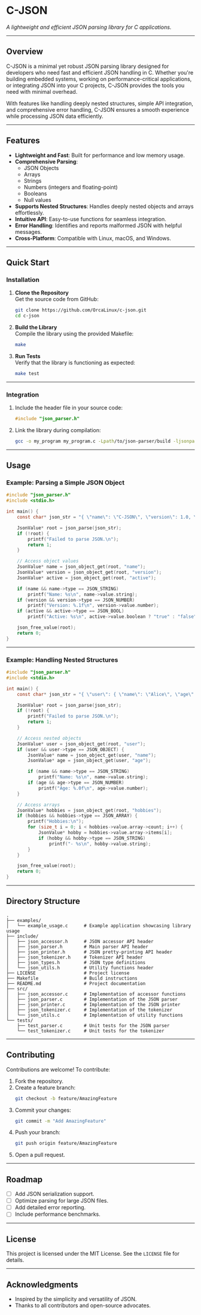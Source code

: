 # **C-JSON**

_A lightweight and efficient JSON parsing library for C applications._

---

## **Overview**

C-JSON is a minimal yet robust JSON parsing library designed for developers who need fast and efficient JSON handling in C. Whether you're building embedded systems, working on performance-critical applications, or integrating JSON into your C projects, C-JSON provides the tools you need with minimal overhead.

With features like handling deeply nested structures, simple API integration, and comprehensive error handling, C-JSON ensures a smooth experience while processing JSON data efficiently.

---

## **Features**

- **Lightweight and Fast**: Built for performance and low memory usage.
- **Comprehensive Parsing**:
  - JSON Objects
  - Arrays
  - Strings
  - Numbers (integers and floating-point)
  - Booleans
  - Null values
- **Supports Nested Structures**: Handles deeply nested objects and arrays effortlessly.
- **Intuitive API**: Easy-to-use functions for seamless integration.
- **Error Handling**: Identifies and reports malformed JSON with helpful messages.
- **Cross-Platform**: Compatible with Linux, macOS, and Windows.

---

## **Quick Start**

### **Installation**

1. **Clone the Repository**  
   Get the source code from GitHub:

   ```bash
   git clone https://github.com/OrcaLinux/c-json.git
   cd c-json
   ```

2. **Build the Library**  
   Compile the library using the provided Makefile:

   ```bash
   make
   ```

3. **Run Tests**  
   Verify that the library is functioning as expected:

   ```bash
   make test
   ```

---

### **Integration**

1. Include the header file in your source code:

   ```c
   #include "json_parser.h"
   ```

2. Link the library during compilation:

   ```bash
   gcc -o my_program my_program.c -Lpath/to/json-parser/build -ljsonparser
   ```

---

## **Usage**

### **Example: Parsing a Simple JSON Object**

```c
#include "json_parser.h"
#include <stdio.h>

int main() {
    const char* json_str = "{ \"name\": \"C-JSON\", \"version\": 1.0, \"active\": true }";

    JsonValue* root = json_parse(json_str);
    if (!root) {
        printf("Failed to parse JSON.\n");
        return 1;
    }

    // Access object values
    JsonValue* name = json_object_get(root, "name");
    JsonValue* version = json_object_get(root, "version");
    JsonValue* active = json_object_get(root, "active");

    if (name && name->type == JSON_STRING)
        printf("Name: %s\n", name->value.string);
    if (version && version->type == JSON_NUMBER)
        printf("Version: %.1f\n", version->value.number);
    if (active && active->type == JSON_BOOL)
        printf("Active: %s\n", active->value.boolean ? "true" : "false");

    json_free_value(root);
    return 0;
}
```

---

### **Example: Handling Nested Structures**

```c
#include "json_parser.h"
#include <stdio.h>

int main() {
    const char* json_str = "{ \"user\": { \"name\": \"Alice\", \"age\": 25 }, \"hobbies\": [\"reading\", \"swimming\"] }";

    JsonValue* root = json_parse(json_str);
    if (!root) {
        printf("Failed to parse JSON.\n");
        return 1;
    }

    // Access nested objects
    JsonValue* user = json_object_get(root, "user");
    if (user && user->type == JSON_OBJECT) {
        JsonValue* name = json_object_get(user, "name");
        JsonValue* age = json_object_get(user, "age");

        if (name && name->type == JSON_STRING)
            printf("Name: %s\n", name->value.string);
        if (age && age->type == JSON_NUMBER)
            printf("Age: %.0f\n", age->value.number);
    }

    // Access arrays
    JsonValue* hobbies = json_object_get(root, "hobbies");
    if (hobbies && hobbies->type == JSON_ARRAY) {
        printf("Hobbies:\n");
        for (size_t i = 0; i < hobbies->value.array->count; i++) {
            JsonValue* hobby = hobbies->value.array->items[i];
            if (hobby && hobby->type == JSON_STRING)
                printf("- %s\n", hobby->value.string);
        }
    }

    json_free_value(root);
    return 0;
}
```

---

## **Directory Structure**

```
.
├── examples/
│   └── example_usage.c      # Example application showcasing library usage
├── include/
│   ├── json_accessor.h      # JSON accessor API header
│   ├── json_parser.h        # Main parser API header
│   ├── json_printer.h       # JSON pretty-printing API header
│   ├── json_tokenizer.h     # Tokenizer API header
│   ├── json_types.h         # JSON type definitions
│   └── json_utils.h         # Utility functions header
├── LICENSE                  # Project license
├── Makefile                 # Build instructions
├── README.md                # Project documentation
├── src/
│   ├── json_accessor.c      # Implementation of accessor functions
│   ├── json_parser.c        # Implementation of the JSON parser
│   ├── json_printer.c       # Implementation of the JSON printer
│   ├── json_tokenizer.c     # Implementation of the tokenizer
│   └── json_utils.c         # Implementation of utility functions
└── tests/
    ├── test_parser.c        # Unit tests for the JSON parser
    └── test_tokenizer.c     # Unit tests for the tokenizer
```

---

## **Contributing**

Contributions are welcome! To contribute:

1. Fork the repository.
2. Create a feature branch:
   ```bash
   git checkout -b feature/AmazingFeature
   ```
3. Commit your changes:
   ```bash
   git commit -m "Add AmazingFeature"
   ```
4. Push your branch:
   ```bash
   git push origin feature/AmazingFeature
   ```
5. Open a pull request.

---

## **Roadmap**

- [ ] Add JSON serialization support.
- [ ] Optimize parsing for large JSON files.
- [ ] Add detailed error reporting.
- [ ] Include performance benchmarks.

---

## **License**

This project is licensed under the MIT License. See the `LICENSE` file for details.

---

## **Acknowledgments**

- Inspired by the simplicity and versatility of JSON.
- Thanks to all contributors and open-source advocates.
